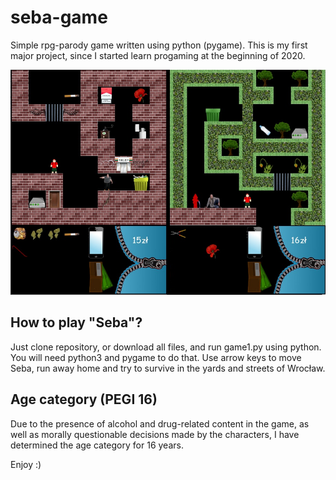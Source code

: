 # seba-game
Simple rpg-parody game written using python (pygame). This is my first major project, since I started learn progaming at the beginning of 2020.

![gameplay](Readme_Seba.png)

## How to play "Seba"?
Just clone repository, or download all files, and run game1.py using python. You will need python3 and pygame to do that.
Use arrow keys to move Seba, run away home and try to survive in the yards and streets of Wrocław.

## Age category (PEGI 16)
Due to the presence of alcohol and drug-related content in the game, as well as morally questionable decisions made by the characters, I have determined the age category for 16 years.

Enjoy :)
